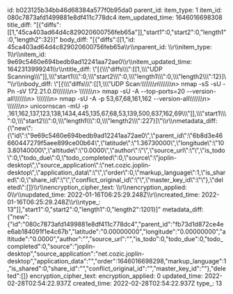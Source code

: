 id: b023125b34bb46d68384a577f0b95da0
parent_id: 
item_type: 1
item_id: 080c7873afd1499881e8df411c778dc4
item_updated_time: 1646016698308
title_diff: "[{\"diffs\":[[1,\"45ca403ad64d4c829020600756feb65a\"]],\"start1\":0,\"start2\":0,\"length1\":0,\"length2\":32}]"
body_diff: "[{\"diffs\":[[1,\"id: 45ca403ad64d4c829020600756feb65a\\\r\\\nparent_id: \\\r\\\nitem_type: 1\\\r\\\nitem_id: 9e69c5460e694bedb9ad12241aa72ae0\\\r\\\nitem_updated_time: 1642313999241\\\r\\\ntitle_diff: \\\"[{\\\\\\\"diffs\\\\\\\":[[1,\\\\\\\"UDP Scanning\\\\\\\"]],\\\\\\\"start1\\\\\\\":0,\\\\\\\"start2\\\\\\\":0,\\\\\\\"length1\\\\\\\":0,\\\\\\\"length2\\\\\\\":12}]\\\"\\\r\\\nbody_diff: \\\"[{\\\\\\\"diffs\\\\\\\":[[1,\\\\\\\"UDP Scan:\\\\\\\\\\\\\n\\\\\\\\\\\\\n> nmap -sS -sU -Pn -sV 172.21.0.0\\\\\\\\\\\\\n> \\\\\\\\\\\\\n> nmap -sU -A --top-ports=20 --version-all\\\\\\\\\\\\\n> \\\\\\\\\\\\\n> nmap -sU -A -p 53,67,68,161,162 --version-all\\\\\\\\\\\\\n> \\\\\\\\\\\\\n> unicornscan -mU -p ,161,162,137,123,138,1434,445,135,67,68,53,139,500,637,162,69\\\\\\\"]],\\\\\\\"start1\\\\\\\":0,\\\\\\\"start2\\\\\\\":0,\\\\\\\"length1\\\\\\\":0,\\\\\\\"length2\\\\\\\":227}]\\\"\\\r\\\nmetadata_diff: {\\\"new\\\":{\\\"id\\\":\\\"9e69c5460e694bedb9ad12241aa72ae0\\\",\\\"parent_id\\\":\\\"6b8d3e46660447279f5aee899ce00b64\\\",\\\"latitude\\\":\\\"1.36730000\\\",\\\"longitude\\\":\\\"103.80140000\\\",\\\"altitude\\\":\\\"0.0000\\\",\\\"author\\\":\\\"\\\",\\\"source_url\\\":\\\"\\\",\\\"is_todo\\\":0,\\\"todo_due\\\":0,\\\"todo_completed\\\":0,\\\"source\\\":\\\"joplin-desktop\\\",\\\"source_application\\\":\\\"net.cozic.joplin-desktop\\\",\\\"application_data\\\":\\\"\\\",\\\"order\\\":0,\\\"markup_language\\\":1,\\\"is_shared\\\":0,\\\"share_id\\\":\\\"\\\",\\\"conflict_original_id\\\":\\\"\\\",\\\"master_key_id\\\":\\\"\\\"},\\\"deleted\\\":[]}\\\r\\\nencryption_cipher_text: \\\r\\\nencryption_applied: 0\\\r\\\nupdated_time: 2022-01-16T06:25:29.248Z\\\r\\\ncreated_time: 2022-01-16T06:25:29.248Z\\\r\\\ntype_: 13\"]],\"start1\":0,\"start2\":0,\"length1\":0,\"length2\":1201}]"
metadata_diff: {"new":{"id":"080c7873afd1499881e8df411c778dc4","parent_id":"fb73d1d872ce4ee6ab184091f1e4c67b","latitude":"0.00000000","longitude":"0.00000000","altitude":"0.0000","author":"","source_url":"","is_todo":0,"todo_due":0,"todo_completed":0,"source":"joplin-desktop","source_application":"net.cozic.joplin-desktop","application_data":"","order":1646016698298,"markup_language":1,"is_shared":0,"share_id":"","conflict_original_id":"","master_key_id":""},"deleted":[]}
encryption_cipher_text: 
encryption_applied: 0
updated_time: 2022-02-28T02:54:22.937Z
created_time: 2022-02-28T02:54:22.937Z
type_: 13